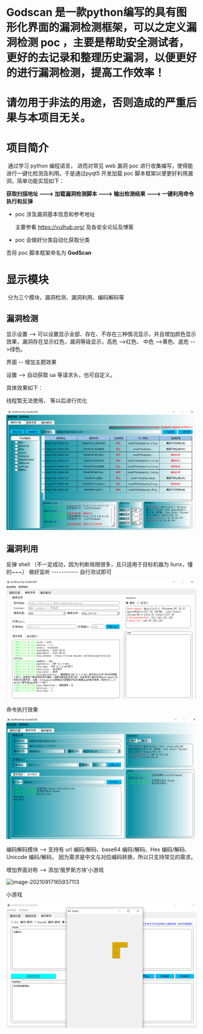 # Godscan 是一款python编写的具有图形化界面的漏洞检测框架，可以之定义漏洞检测 poc ，主要是帮助安全测试者，更好的去记录和整理历史漏洞，以便更好的进行漏洞检测，提高工作效率！

# 请勿用于非法的用途，否则造成的严重后果与本项目无关。

# 项目简介

​		通过学习 python 编程语言， 进而对常见 web 漏洞 poc 进行收集编写，使得能进行一键化检测及利用。于是通过pyqt5 开发加载 poc 脚本框架以便更好利用漏洞，简单功能实现如下：



**获取扫描地址 ---> 加载漏洞检测脚本 ---> 输出检测结果 ---> 一键利用命令执行和反弹**     



* poc 涉及漏洞基本信息和参考地址   

  主要参看 https://vulhub.org/ 及各安全论坛及博客

* poc 会做好分类自动化获取分类

吾将 poc 脚本框架命名为 **GodScan**



# 显示模块

​		分为三个模块，漏洞检测、漏洞利用、编码解码等



## 漏洞检测

显示设置 --> 可以设置显示全部、存在、不存在三种情况显示，并且增加颜色显示效果，漏洞存在显示红色，漏洞等级显示，高危 -->红色、 中危 -->黄色、底危 -->绿色。

界面 -- 增加主题效果 

设置 --> 自动获取 ua 等请求头，也可自定义。

具体效果如下：

线程暂无法使用， 等以后进行优化

![1](images/1.png)



## 漏洞利用

反弹 shell （不一定成功，因为判断局限很多，且只适用于目标机器为 liunx，懂的~~~）
做好监听 ----------- 自行测试即可

![image-20210917165903978](images/2.png)


命令执行效果

![image-20210917165903978](images/5.png)



编码解码模块 --> 支持有 url 编码/解码、base64 编码/解码、Hex 编码/解码、Unicode 编码/解码， 因为需求是中文与对应编码转换，所以只支持常见的需求。

增加界面对称 --> 添加‘俄罗斯方块’小游戏



![image-20210917165937113](images/1.png3.png)

小游戏

![image-20210917165958281](images/4.png)

